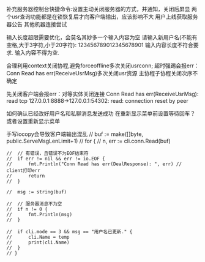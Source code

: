 补充服务器控制台快捷命令:设置主动关闭服务器的方式，并通知，关闭后屏显
两个usr查询功能都是在锁恢复后才向客户端输出，应该影响不大
用户上线获取服务器公告
其他机器连接尝试

输入长度超限需要优化，会莫名其妙多一个输入内容为空
请输入新用户名(不能有空格,大于3字符,小于20字符): 
123456789012345678901
输入内容长度不符合要求.
输入内容不得为空.

合理利用context关闭协程,避免forceoffline多次关闭usrconn;
超时强踢会报err：Conn Read has err(ReceiveUsrMsg)多次关闭usr资源
主协程子协程关闭次序不确定

先关闭客户端会报err：对等实体关闭连接
Conn Read has err(ReceiveUsrMsg):  read tcp 127.0.0.1:8888->127.0.0.1:54302: read: connection reset by peer

如何确认已经改好用户名和私聊消息发送成功
在重新显示菜单前设置等待回车？或者设置重新显示菜单


手写iocopy会导致客户端输出混乱
	// buf := make([]byte, public.ServeMsgLenLimit+1)
	// for {
	// 	n, err := cli.conn.Read(buf)

	// 	// 有错误，且错误不为EOF结束符
	// 	if err != nil && err != io.EOF {
	// 		fmt.Println("Conn Read has err(DealResponse): ", err) // client打印err
	// 		return
	// 	}

	// 	msg := string(buf)

	// 	// 服务器消息不为空
	// 	if n != 0 {
	// 		fmt.Println(msg)
	// 	}

	// 	if cli.mode == 3 && msg == "用户名已更新." {
	// 		cli.Name = temp
	// 		print(cli.Name)
	// 	}
	// }